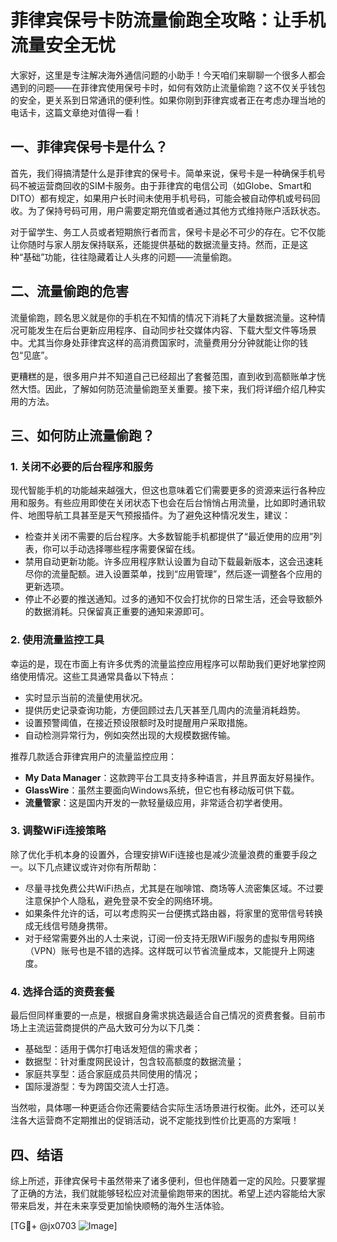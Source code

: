 # 菲律宾保号卡防流量偷跑全攻略：让手机流量安全无忧

大家好，这里是专注解决海外通信问题的小助手！今天咱们来聊聊一个很多人都会遇到的问题——在菲律宾使用保号卡时，如何有效防止流量偷跑？这不仅关乎钱包的安全，更关系到日常通讯的便利性。如果你刚到菲律宾或者正在考虑办理当地的电话卡，这篇文章绝对值得一看！

## 一、菲律宾保号卡是什么？

首先，我们得搞清楚什么是菲律宾的保号卡。简单来说，保号卡是一种确保手机号码不被运营商回收的SIM卡服务。由于菲律宾的电信公司（如Globe、Smart和DITO）都有规定，如果用户长时间未使用手机号码，可能会被自动停机或号码回收。为了保持号码可用，用户需要定期充值或者通过其他方式维持账户活跃状态。

对于留学生、务工人员或者短期旅行者而言，保号卡是必不可少的存在。它不仅能让你随时与家人朋友保持联系，还能提供基础的数据流量支持。然而，正是这种“基础”功能，往往隐藏着让人头疼的问题——流量偷跑。

## 二、流量偷跑的危害

流量偷跑，顾名思义就是你的手机在不知情的情况下消耗了大量数据流量。这种情况可能发生在后台更新应用程序、自动同步社交媒体内容、下载大型文件等场景中。尤其当你身处菲律宾这样的高消费国家时，流量费用分分钟就能让你的钱包“见底”。

更糟糕的是，很多用户并不知道自己已经超出了套餐范围，直到收到高额账单才恍然大悟。因此，了解如何防范流量偷跑至关重要。接下来，我们将详细介绍几种实用的方法。

## 三、如何防止流量偷跑？

### 1. 关闭不必要的后台程序和服务

现代智能手机的功能越来越强大，但这也意味着它们需要更多的资源来运行各种应用和服务。有些应用即使在关闭状态下也会在后台悄悄占用流量，比如即时通讯软件、地图导航工具甚至是天气预报插件。为了避免这种情况发生，建议：

- 检查并关闭不需要的后台程序。大多数智能手机都提供了“最近使用的应用”列表，你可以手动选择哪些程序需要保留在线。
- 禁用自动更新功能。许多应用程序默认设置为自动下载最新版本，这会迅速耗尽你的流量配额。进入设置菜单，找到“应用管理”，然后逐一调整各个应用的更新选项。
- 停止不必要的推送通知。过多的通知不仅会打扰你的日常生活，还会导致额外的数据消耗。只保留真正重要的通知来源即可。

### 2. 使用流量监控工具

幸运的是，现在市面上有许多优秀的流量监控应用程序可以帮助我们更好地掌控网络使用情况。这些工具通常具备以下特点：

- 实时显示当前的流量使用状况。
- 提供历史记录查询功能，方便回顾过去几天甚至几周内的流量消耗趋势。
- 设置预警阈值，在接近预设限额时及时提醒用户采取措施。
- 自动检测异常行为，例如突然出现的大规模数据传输。

推荐几款适合菲律宾用户的流量监控应用：
- **My Data Manager**：这款跨平台工具支持多种语言，并且界面友好易操作。
- **GlassWire**：虽然主要面向Windows系统，但它也有移动版可供下载。
- **流量管家**：这是国内开发的一款轻量级应用，非常适合初学者使用。

### 3. 调整WiFi连接策略

除了优化手机本身的设置外，合理安排WiFi连接也是减少流量浪费的重要手段之一。以下几点建议或许对你有所帮助：

- 尽量寻找免费公共WiFi热点，尤其是在咖啡馆、商场等人流密集区域。不过要注意保护个人隐私，避免登录不安全的网络环境。
- 如果条件允许的话，可以考虑购买一台便携式路由器，将家里的宽带信号转换成无线信号随身携带。
- 对于经常需要外出的人士来说，订阅一份支持无限WiFi服务的虚拟专用网络（VPN）账号也是不错的选择。这样既可以节省流量成本，又能提升上网速度。

### 4. 选择合适的资费套餐

最后但同样重要的一点是，根据自身需求挑选最适合自己情况的资费套餐。目前市场上主流运营商提供的产品大致可分为以下几类：

- 基础型：适用于偶尔打电话发短信的需求者；
- 数据型：针对重度网民设计，包含较高额度的数据流量；
- 家庭共享型：适合家庭成员共同使用的情况；
- 国际漫游型：专为跨国交流人士打造。

当然啦，具体哪一种更适合你还需要结合实际生活场景进行权衡。此外，还可以关注各大运营商不定期推出的促销活动，说不定能找到性价比更高的方案哦！

## 四、结语

综上所述，菲律宾保号卡虽然带来了诸多便利，但也伴随着一定的风险。只要掌握了正确的方法，我们就能够轻松应对流量偷跑带来的困扰。希望上述内容能给大家带来启发，并在未来享受更加愉快顺畅的海外生活体验。

[TG💪+ @jx0703 ![Image](https://github.com/user-attachments/assets/dbca1d08-cadb-493c-b0ec-ad6f7a83f270)]